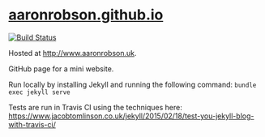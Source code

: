 # [aaronrobson.github.io](https://aaronrobson.github.io)

[![Build Status](https://travis-ci.com/AaronRobson/AaronRobson.github.io.svg?branch=master)](https://travis-ci.com/AaronRobson/AaronRobson.github.io)

Hosted at <http://www.aaronrobson.uk>.

GitHub page for a mini website.

Run locally by installing Jekyll and running the following command:
`bundle exec jekyll serve`

Tests are run in Travis CI using the techniques here:
<https://www.jacobtomlinson.co.uk/jekyll/2015/02/18/test-you-jekyll-blog-with-travis-ci/>
